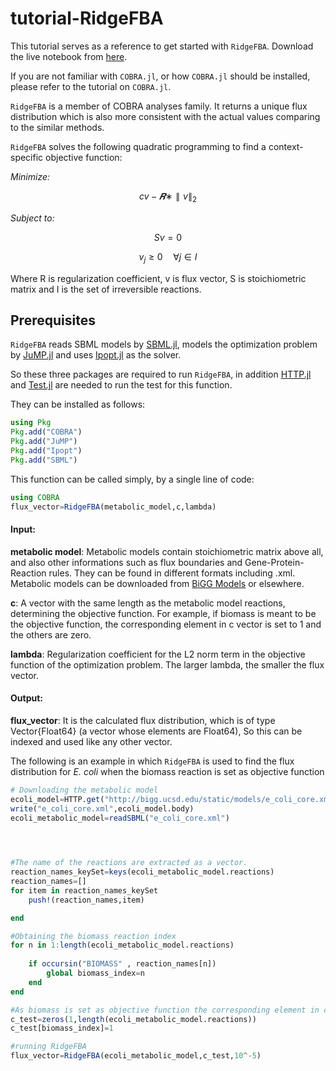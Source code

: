 # tutorial-RidgeFBA

This tutorial serves as a reference to get started with `RidgeFBA`. Download the live notebook from [here](https://github.com/opencobra/COBRA.jl/tree/master/tutorials).

If you are not familiar with `COBRA.jl`, or how `COBRA.jl` should be installed, please refer to the tutorial on `COBRA.jl`.



`RidgeFBA` is a member of COBRA analyses family. It returns a unique flux distribution which is also more consistent with the actual values comparing to the similar methods.


`RidgeFBA` solves the following quadratic programming to find a context-specific objective function:


*Minimize:*


$$cv - 𝑹∗\parallel v \parallel_2$$

*Subject to:*

$$Sv=0$$

$$v_j \geq 0 \quad \forall j \in I$$
 

Where R is regularization coefficient, v is flux vector, S is stoichiometric matrix and I is the set of irreversible reactions. 


## Prerequisites

`RidgeFBA` reads SBML models by [SBML.jl](https://github.com/LCSB-BioCore/SBML.jl),
models the optimization problem by [JuMP.jl](https://github.com/jump-dev/JuMP.jl)
and uses [Ipopt.jl](https://github.com/jump-dev/Ipopt.jl) as the solver.

So these three packages are required to run `RidgeFBA`,
in addition [HTTP.jl](https://github.com/JuliaWeb/HTTP.jl) and [Test.jl](https://github.com/JuliaLang/julia/blob/master/stdlib/Test/src/Test.jl) are needed
to run the test for this function. 

They can be installed as follows:


```julia
using Pkg
Pkg.add("COBRA")
Pkg.add("JuMP")
Pkg.add("Ipopt")
Pkg.add("SBML")
```

This function can be called simply, by a single line of code:



```julia
using COBRA
flux_vector=RidgeFBA(metabolic_model,c,lambda)
```


 #### Input:
  **metabolic model**: Metabolic models contain stoichiometric matrix above all, and also other informations such as flux boundaries and Gene-Protein-Reaction rules. They can be found in different formats including .xml. Metabolic models can be downloaded from [BiGG Models](http://bigg.ucsd.edu/) or elsewhere.
  
  **c**: A vector with the same length as the metabolic model reactions, determining the objective function.
  For example, if biomass is meant to be the objective function, the corresponding element in c vector is set to 1 and the others are zero. 
  
  **lambda**: Regularization coefficient for the L2 norm term in the objective function of the optimization problem. The larger lambda, the smaller the flux vector.
  
 #### Output:
  **flux_vector**: It is the calculated flux distribution, which is of type Vector{Float64} (a vector whose elements are Float64), So this can be indexed and used like any other vector. 
  


The following is an example in which `RidgeFBA` is used to find the flux distribution for *E. coli* when the biomass reaction is set as objective function 


```julia
# Downloading the metabolic model
ecoli_model=HTTP.get("http://bigg.ucsd.edu/static/models/e_coli_core.xml")
write("e_coli_core.xml",ecoli_model.body)
ecoli_metabolic_model=readSBML("e_coli_core.xml")


 
```


```julia
#The name of the reactions are extracted as a vector.
reaction_names_keySet=keys(ecoli_metabolic_model.reactions)
reaction_names=[]
for item in reaction_names_keySet
    push!(reaction_names,item)

end

```


```julia
#Obtaining the biomass reaction index
for n in 1:length(ecoli_metabolic_model.reactions)
    
    if occursin("BIOMASS" , reaction_names[n])
        global biomass_index=n
    end
end

```


```julia
#As biomass is set as objective function the corresponding element in c vector is set to 1
c_test=zeros(1,length(ecoli_metabolic_model.reactions))
c_test[biomass_index]=1

```


```julia
#running RidgeFBA
flux_vector=RidgeFBA(ecoli_metabolic_model,c_test,10^-5)       
```
